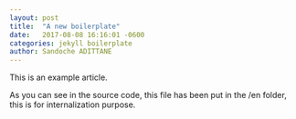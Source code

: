 ```yaml
---
layout: post
title:  "A new boilerplate"
date:   2017-08-08 16:16:01 -0600
categories: jekyll boilerplate
author: Sandoche ADITTANE
---
```

This is an example article.

As you can see in the source code, this file has been put in the /en folder, this is for internalization purpose.
